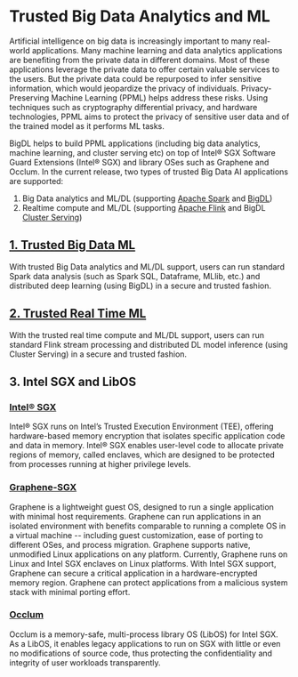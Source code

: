 # Trusted Big Data Analytics and ML

Artificial intelligence on big data is increasingly important to many real-world applications. Many machine learning and data analytics applications are benefiting from the private data in different domains. Most of these applications leverage the private data to offer certain valuable services to the users. But the private data could be repurposed to infer sensitive information, which would jeopardize the privacy of individuals. Privacy-Preserving Machine Learning (PPML) helps address these risks. Using techniques such as cryptography differential privacy, and hardware technologies, PPML aims to protect the privacy of sensitive user data and of the trained model as it performs ML tasks.

BigDL helps to build PPML applications (including big data analytics, machine learning, and cluster serving etc) on top of Intel® SGX Software Guard Extensions (Intel® SGX) and library OSes such as Graphene and Occlum. In the current release, two types of trusted Big Data AI applications are supported:

1. Big Data analytics and ML/DL (supporting [Apache Spark](https://spark.apache.org/) and [BigDL](https://github.com/intel-analytics/BigDL))
2. Realtime compute and ML/DL (supporting [Apache Flink](https://flink.apache.org/) and BigDL [Cluster Serving](https://www.usenix.org/conference/opml20/presentation/song))

## [1. Trusted Big Data ML](https://github.com/intel-analytics/BigDL/tree/main/ppml/trusted-big-data-ml)

With trusted Big Data analytics and ML/DL support, users can run standard Spark data analysis (such as Spark SQL, Dataframe, MLlib, etc.) and distributed deep learning (using BigDL) in a secure and trusted fashion.

## [2. Trusted Real Time ML](https://github.com/intel-analytics/BigDL/tree/main/ppml/trusted-realtime-ml/scala)

With the trusted real time compute and ML/DL support, users can run standard Flink stream processing and distributed DL model inference (using Cluster Serving) in a secure and trusted fashion.

## 3. Intel SGX and LibOS

### [Intel® SGX](https://software.intel.com/content/www/us/en/develop/topics/software-guard-extensions.html)

Intel® SGX runs on Intel’s Trusted Execution Environment (TEE), offering hardware-based memory encryption that isolates specific application code and data in memory. Intel® SGX enables user-level code to allocate private regions of memory, called enclaves, which are designed to be protected from processes running at higher privilege levels.

### [Graphene-SGX](https://github.com/oscarlab/graphene)

Graphene is a lightweight guest OS, designed to run a single application with minimal host requirements. Graphene can run applications in an isolated environment with benefits comparable to running a complete OS in a virtual machine -- including guest customization, ease of porting to different OSes, and process migration. Graphene supports native, unmodified Linux applications on any platform. Currently, Graphene runs on Linux and Intel SGX enclaves on Linux platforms. With Intel SGX support, Graphene can secure a critical application in a hardware-encrypted memory region. Graphene can protect applications from a malicious system stack with minimal porting effort.

### [Occlum](https://github.com/occlum/occlum)

Occlum is a memory-safe, multi-process library OS (LibOS) for Intel SGX. As a LibOS, it enables legacy applications to run on SGX with little or even no modifications of source code, thus protecting the confidentiality and integrity of user workloads transparently.
